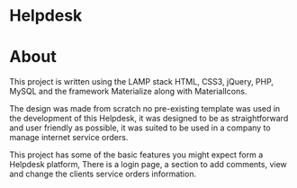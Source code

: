 # Helpdesk

# About
This project is written using the LAMP stack HTML, CSS3, jQuery, PHP, MySQL and the framework Materialize along with MaterialIcons.

The design was made from scratch no pre-existing template was used in the development of this Helpdesk, it was designed to 
be as straightforward and user friendly as possible, it was suited to be used in a company to manage internet service
orders.

This project has some of the basic features you might expect form a Helpdesk platform, There is a login page, a section to add comments, view and change the clients service orders information.
